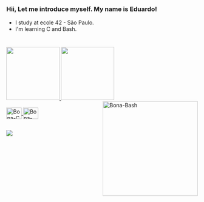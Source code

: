 

<h1></h1>

### Hii, Let me introduce myself. My name is Eduardo!
  
 - I study at ecole 42 - São Paulo.
 - I'm learning C and Bash.
 <div align="left">
  <a href=![undefined - Imgur](https://user-images.githubusercontent.com/87132928/137827129-944d996b-6d22-4ed9-8dd9-52b71f129e3b.gif)>

<h1></h1>

<div align="left">
  <a href="https://github.com/edubona8">
  <img height="140em" src="https://github-readme-stats.vercel.app/api?username=edubona8&show_icons=true&theme=dark&include_all_commits=true&count_private=true"/>
  <img height="140em" src="https://github-readme-stats.vercel.app/api/top-langs/?username=edubona8&layout=compact&langs_count=7&theme=dark"/>
    <img align="right" alt="Bona-Bash" height="250" width="250" src=https://cdn.discordapp.com/attachments/575471699798261760/899838743060561920/undefined_-_Imgur.gif>
</div>
<div style="display: inline_block"><br>
  <img align="center" alt="Bona-C" height="30" width="40" src="https://cdn.jsdelivr.net/gh/devicons/devicon/icons/c/c-original.svg">
  <img align="center" alt="Bona-Bash" height="30" width="40" src="https://cdn.jsdelivr.net/gh/devicons/devicon/icons/bash/bash-original.svg">
  
</div>
  
  ##
 
<div> 
  <a href="https://www.linkedin.com/in/eduardo-bonamico-viana-2b23b721b" target="_blank"><img src="https://img.shields.io/badge/-LinkedIn-%230077B5?style=for-the-badge&logo=linkedin&logoColor=white" target="_blank"></a> 
 
</div>
